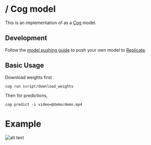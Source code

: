 # / Cog model

This is an implementation of [](https://github.com/) as a [Cog](https://github.com/replicate/cog) model.

## Development

Follow the [model pushing guide](https://replicate.com/docs/guides/push-a-model) to push your own model to [Replicate](https://replicate.com).

## Basic Usage

Download weights first

    cog run script/download_weights

Then for predictions,

    cog predict -i video=@demo/demo.mp4


# Example

![alt text](output.gif)
